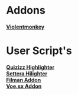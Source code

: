 # Addons

**[Violentmonkey](https://addons.mozilla.org/pl/android/addon/violentmonkey/)**

# User Script's

**[Quizizz Highlighter](https://github.com/olo66789/user-sripts/raw/refs/heads/main/quizziz.user.js)**<br>
**[Settera Hilighter](https://github.com/olo66789/user-sripts/raw/refs/heads/main/settera.user.js)**<br>
**[Filman Addon](https://github.com/olo66789/user-sripts/raw/refs/heads/main/filman.user.js)**<br>
**[Voe.sx Addon](https://github.com/olo66789/user-sripts/raw/refs/heads/main/voe.user.js)**